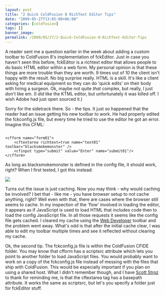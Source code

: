 ```yaml
---
layout: post
title: "2 Quick ColdFusion 8 RichText Editor Tips"
date: "2009-05-27T13:05:00+06:00"
categories: [coldfusion]
tags: []
banner_image: 
permalink: /2009/05/27/2-Quick-ColdFusion-8-RichText-Editor-Tips
---
```


A reader sent me a question earlier in the week about adding a custom toolbar to ColdFusion 8's implementation of fckEditor. Just in case you haven't seen this before, fckEditor is a richtext editor that allows people to do basic HTML editor within a web form. My personal opinion is that these things are more trouble than they are worth. 9 times out of 10 the client isn't happy with the result. No big surprise really. HTML is a skill. It's like a client asking for medical equipment so they can do 'quick edits' on their body with hiring a surgeon. Ok, maybe not quite <i>that</i> complex, but really, I just don't like em. (I <i>did</i> like the KTML editor, but unfortunately it was killed off. I wish Adobe had just open sourced it.)
<!--more-->
Sorry for the sidetrack there. So - the tips. It just so happened that the reader had an issue getting his new toolbar to work. He had properly edited the fckconfig.js file, but every time he tried to use the editor he got an error. Imagine this CFML:

<code>
&lt;cfform name="form01"&gt; 
	&lt;cftextarea richtext=true name="text01" toolbar="blacksmokemonster" /&gt; 
	&lt;cfinput type="submit" value="Enter" name="submit01"/&gt; 
&lt;/cfform&gt; 
</code>

As long as blacksmokemonster is defined in the config file, it should work, right? When I first tested, I got this instead:

<img src="https://static.raymondcamden.com/images//Picture 327.png">

Turns out the issue is just caching. Now you may think - why would caching be involved? I bet that - like me - you have browser setup to not cache anything, right? Well even with that, there are cases where the browser still seems to cache. In my inspection of the 'flow' involved in loading the editor, it appears as if JavaScript is used to load HTML that includes code then to load the config JavaScript file. In all those requests it seems like the config file gets cached. I cleared my cache using the <a href="https://addons.mozilla.org/en-US/firefox/addon/60">Web Developer</a> toolbar and the problem went away. What's odd is that after the initial cache clear, I was able to edit my toolbar multiple times and see it reflected without clearing my cache. 

Ok, the second tip. The fckconfig.js file is within the ColdFusion CFIDE folder. You may know that cfform has a scriptsrc attribute which lets you point to another folder to load JavaScript files. You would probably want to work on a copy of the fckconfig.js file instead of messing with the files that ship with ColdFusion. This would be especially important if you plan on using a shared host. What I didn't remember though, and I have <a href="http://www.boyzoid.com">Scott Stroz</a> to thank for reminding me, is that the cftextarea tag has a basepath attribute. It works the same as scriptsrc, but let's you specify a folder just for fckEditor stuff.